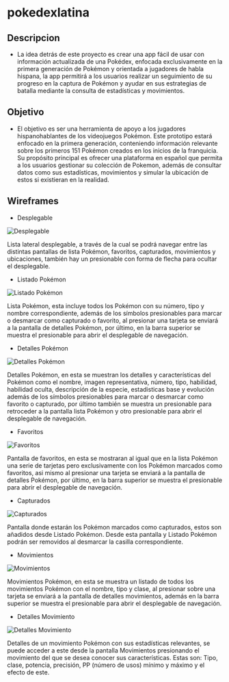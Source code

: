 # pokedexlatina

## Descripcion
- La idea detrás de este proyecto es crear una app fácil de usar con información actualizada de una Pokédex, enfocada exclusivamente en la primera generación de Pokémon y orientada a jugadores de habla hispana, la app permitirá a los usuarios realizar un seguimiento de su progreso en la captura de Pokémon y ayudar en sus estrategias de batalla mediante la consulta de estadísticas y movimientos.

## Objetivo
- El objetivo es ser una herramienta de apoyo a los jugadores hispanohablantes de los videojuegos Pokémon. Este prototipo estará enfocado en la primera generación, conteniendo información relevante sobre los primeros 151 Pokémon creados en los inicios de la franquicia. Su propósito principal es ofrecer una plataforma en español que permita a los usuarios gestionar su colección de Pokemon, además de consultar datos como sus estadísticas, movimientos y simular la ubicación de estos si existieran en la realidad.

## Wireframes
- Desplegable

  
![Desplegable](https://github.com/AlfredoBE/Wireframes/blob/main/wireframeImages/drawerNavigatorScreen.png)


Lista lateral desplegable, a través de la cual se podrá navegar entre las distintas pantallas de lista Pokémon, favoritos, capturados, movimientos y ubicaciones, también hay un presionable con forma de flecha para ocultar el desplegable.


- Listado Pokémon

  
![Listado Pokémon](https://github.com/AlfredoBE/Wireframes/blob/main/wireframeImages/homeScreen.png)


Lista Pokémon, esta incluye todos los Pokémon con su número, tipo y nombre correspondiente, además de los símbolos presionables para marcar o desmarcar como capturado o favorito, al presionar una tarjeta se enviará a la pantalla de detalles Pokémon, por último, en la barra superior se muestra el presionable para abrir el desplegable de navegación.


- Detalles Pokémon

  
![Detalles Pokémon](https://github.com/AlfredoBE/Wireframes/blob/main/wireframeImages/pokDetailsScreen.png)


Detalles Pokémon, en esta se muestran los detalles y características del Pokémon como el nombre, imagen representativa, número, tipo, habilidad, habilidad oculta, descripción de la especie, estadisticas base y evolución además de los símbolos presionables para marcar o desmarcar como favorito o capturado, por último también se muestra un presionable para retroceder a la pantalla lista Pokémon y otro presionable para abrir el desplegable de navegación.


- Favoritos

  
![Favoritos](https://github.com/AlfredoBE/Wireframes/blob/main/wireframeImages/favoritesListScreen.png)


Pantalla de favoritos, en esta se mostraran al igual que en la lista Pokémon una serie de tarjetas pero exclusivamente con los Pokémon marcados como favoritos, asi mismo al presionar una tarjeta se enviará a la pantalla de detalles Pokémon, por último, en la barra superior se muestra el presionable para abrir el desplegable de navegación.


- Capturados

  
![Capturados](https://github.com/AlfredoBE/Wireframes/blob/main/wireframeImages/captureListScreen.png)


Pantalla donde estarán los Pokémon marcados como capturados, estos son añadidos desde Listado Pokémon. Desde esta pantalla y Listado Pokémon podrán ser removidos al desmarcar la casilla correspondiente.


- Movimientos

  
![Movimientos](https://github.com/AlfredoBE/Wireframes/blob/main/wireframeImages/movementScreen.png)


Movimientos Pokémon, en esta se muestra un listado de todos los movimientos Pokémon con el nombre, tipo y clase, al presionar sobre una tarjeta se enviará a la pantalla de detalles movimientos, además en la barra superior se muestra el presionable para abrir el desplegable de navegación.


- Detalles Movimiento

  
![Detalles Movimiento](https://github.com/AlfredoBE/Wireframes/blob/main/wireframeImages/movDetailScreen.png)


Detalles de un movimiento Pokémon con sus estadísticas relevantes, se puede acceder a este desde la pantalla Movimientos presionando el movimiento del que se desea conocer sus características. Estas son: Tipo, clase, potencia, precisión, PP (número de usos) mínimo y máximo y el efecto de este.




